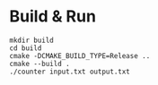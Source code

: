 # Build & Run
```
mkdir build
cd build
cmake -DCMAKE_BUILD_TYPE=Release ..
cmake --build .
./counter input.txt output.txt
```
